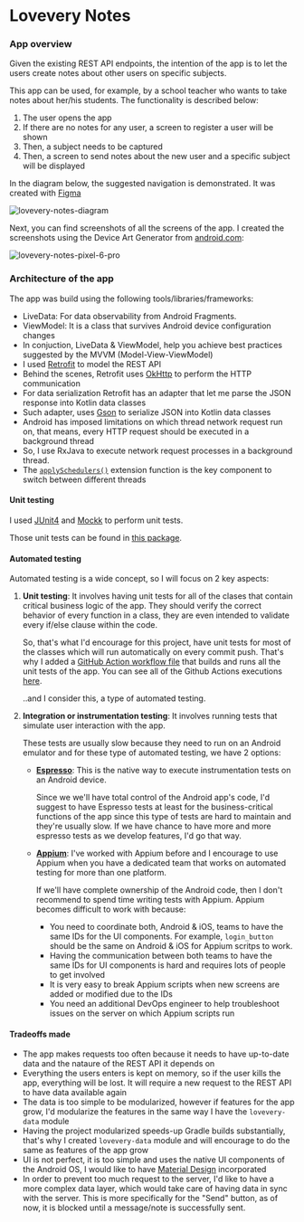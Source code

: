 # Lovevery Notes


### App overview

Given the existing REST API endpoints, the intention of the app is to let the users create notes about other users on specific subjects.

This app can be used, for example, by a school teacher who wants to take notes about her/his students.
The functionality is described below:


1. The user opens the app
2. If there are no notes for any user, a screen to register a user will be shown
3. Then, a subject needs to be captured
4. Then, a screen to send notes about the new user and a specific subject will be displayed

In the diagram below, the suggested navigation is demonstrated.
It was created with [Figma](www.figma.com) 

![lovevery-notes-diagram](https://github.com/lalongooo/lovevery-notes/assets/1671260/28edc3db-19d3-4f01-aef4-cd706e229dfa)

Next, you can find screenshots of all the screens of the app.
I created the screenshots using the Device Art Generator from [android.com](https://developer.android.com/distribute/marketing-tools/device-art-generator):

![lovevery-notes-pixel-6-pro](https://github.com/lalongooo/lovevery-notes/assets/1671260/dbb45b40-7406-4ce6-9a7d-66f212968d41)


### Architecture of the app

The app was build using the following tools/libraries/frameworks:

- LiveData: For data observability from Android Fragments.
- ViewModel: It is a class that survives Android device configuration changes
- In conjuction, LiveData & ViewModel, help you achieve best practices suggested by the MVVM (Model-View-ViewModel)
- I used [Retrofit](https://square.github.io/retrofit/) to model the REST API
- Behind the scenes, Retrofit uses [OkHttp](https://square.github.io/okhttp/) to perform the HTTP communication
- For data serialization Retrofit has an adapter that let me parse the JSON response into Kotlin data classes
- Such adapter, uses [Gson](https://github.com/google/gson) to serialize JSON into Kotlin data classes
- Android has imposed limitations on which thread network request run on, that means, every HTTP request should be executed in a background thread
- So, I use RxJava to execute network request processes in a background thread.
- The [`applySchedulers()`](https://github.com/lalongooo/lovevery-notes/blob/main/lovevery-data/src/main/java/com/lovevery/notes/android/data/extensions/Single.kt) extension function is the key component to switch between different threads

#### Unit testing

I used [JUnit4](https://junit.org/junit4/) and [Mockk](https://mockk.io/) to perform unit tests.

Those unit tests can be found in [this package](https://github.com/lalongooo/lovevery-notes/tree/main/app/src/test/java).



#### Automated testing

Automated testing is a wide concept, so I will focus on 2 key aspects:

1. **Unit testing**: It involves having unit tests for all of the clases that contain critical business logic of the app. They should verify the correct behavior of every function in a class, they are even intended to validate every if/else clause within the code.

    So, that's what I'd encourage for this project, have unit tests for most of the classes which will run automatically on every commit push.
    That's why I added a [GitHub Action workflow file](https://github.com/lalongooo/lovevery-notes/blob/main/.github/workflows/build_and_test.yml) that builds and runs all the unit tests of the app. You can see all of the Github Actions executions [here](https://github.com/lalongooo/lovevery-notes/actions).

    ..and I consider this, a type of automated testing.
   

2. **Integration or instrumentation testing**: It involves running tests that simulate user interaction with the app.

    These tests are usually slow because they need to run on an Android emulator and for these type of automated testing, we have 2 options:
    - [**Espresso**](https://developer.android.com/training/testing/espresso): This is the native way to execute instrumentation tests on an Android device.

      Since we we'll have total control of the Android app's code, I'd suggest to have Espresso tests at least for the business-critical functions of the app since this type of tests are hard to maintain and they're usually slow.
      If we have chance to have more and more espresso tests as we develop features, I'd go that way.

    - [**Appium**](https://appium.io): I've worked with Appium before and I encourage to use Appium when you have a dedicated team that works on automated testing for more than one platform.

      If we'll have complete ownership of the Android code, then I don't recommend to spend time writing tests with Appium.
      Appium becomes difficult to work with because:

      - You need to coordinate both, Android & iOS, teams to have the same IDs for the UI components. For example, `login_button` should be the same on Android & iOS for Appium scritps to work.
      - Having the communication between both teams to have the same IDs for UI components is hard and requires lots of people to get involved
      - It is very easy to break Appium scripts when new screens are added or modified due to the IDs
      - You need an additional DevOps engineer to help troubleshoot issues on the server on which Appium scripts run

#### Tradeoffs made

- The app makes requests too often because it needs to have up-to-date data and the nataure of the REST API it depends on
- Everything the users enters is kept on memory, so if the user kills the app, everything will be lost. It will require a new request to the REST API to have data available again
- The data is too simple to be modularized, however if features for the app grow, I'd modularize the features in the same way I have the `lovevery-data` module
- Having the project modularized speeds-up Gradle builds substantially, that's why I created `lovevery-data` module and will encourage to do the same as features of the app grow
- UI is not perfect, it is too simple and uses the native UI components of the Android OS, I would like to have [Material Design](https://m2.material.io/develop/android) incorporated
- In order to prevent too much request to the server, I'd like to have a more complex data layer, which would take care of having data in sync with the server. This is more specifically for the "Send" button, as of now, it is blocked until a message/note is successfully sent.
